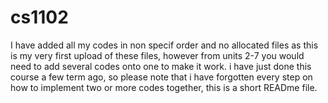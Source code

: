 # cs1102
I have added all my codes in non specif order and no allocated files as this is my very first upload of these files, 
however from units 2-7 you would need to add several codes onto one to make it work.
i have just done this course a few term ago, so please note that i have forgotten every step on how to implement two or more codes together,
this is a short READme file.
